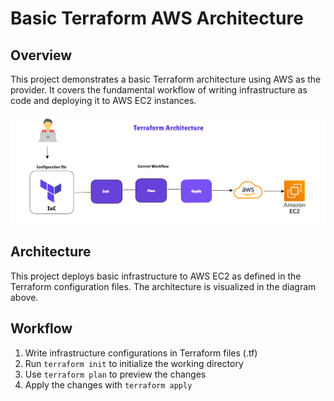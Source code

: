 
# Basic Terraform AWS Architecture

## Overview

This project demonstrates a basic Terraform architecture using AWS as the provider. It covers the fundamental workflow of writing infrastructure as code and deploying it to AWS EC2 instances.

 <img src="./readme_files/images/basic-terraform-architecture.png" alt="Basic Terraform Architecture">



## Architecture

This project deploys basic infrastructure to AWS EC2 as defined in the Terraform configuration files. The architecture is visualized in the diagram above.

## Workflow

1. Write infrastructure configurations in Terraform files (.tf)
2. Run `terraform init` to initialize the working directory
3. Use `terraform plan` to preview the changes
4. Apply the changes with `terraform apply`


